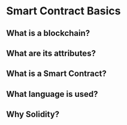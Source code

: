 # Smart Contract Basics

## What is a blockchain?

## What are its attributes?

## What is a Smart Contract?

## What language is used?

## Why Solidity?

## 